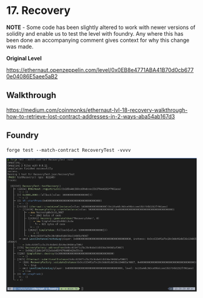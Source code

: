 # 17. Recovery

**NOTE** - Some code has been slightly altered to work with newer versions of solidity and enable us to test the level with foundry. Any where this has been done an accompanying comment gives context for why this change was made.

**Original Level**

https://ethernaut.openzeppelin.com/level/0x0EB8e4771ABA41B70d0cb6770e04086E5aee5aB2

## Walkthrough

https://medium.com/coinmonks/ethernaut-lvl-18-recovery-walkthrough-how-to-retrieve-lost-contract-addresses-in-2-ways-aba54ab167d3

## Foundry

```
forge test --match-contract RecoveryTest -vvvv
```

![alt text](https://github.com/ciaranmcveigh5/ethernaut-x-foundry/blob/main/img/Recovery.png?raw=true)
